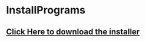 # InstallPrograms
 
## [Click Here to download the installer](github.com/GabeGramblicka/InstallPrograms/raw/main/Installer/INSTALLER/InstallPrograms_Setup.exe)
